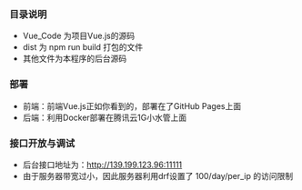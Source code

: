 ### 目录说明

- Vue_Code 为项目Vue.js的源码
- dist 为 npm run build 打包的文件
- 其他文件为本程序的后台源码

### 部署

- 前端：前端Vue.js正如你看到的，部署在了GitHub Pages上面
- 后端：利用Docker部署在腾讯云1G小水管上面

### 接口开放与调试

- 后台接口地址为：http://139.199.123.96:11111
- 由于服务器带宽过小，因此服务器利用drf设置了 100/day/per_ip 的访问限制
